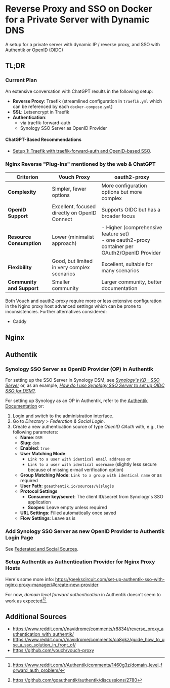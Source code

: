 # Reverse Proxy and SSO on Docker for a Private Server with Dynamic DNS
A setup for a private server with dynamic IP / reverse proxy, and SSO with Authentik or OpenID (OIDC)
## TL;DR
### Current Plan
An extensive conversation with ChatGPT results in the following setup:
- **Reverse Proxy**: Traefik (streamlined configuration in `traefik.yml` which can be referenced by each `docker-compose.yml`)
- **SSL**: Letsencrypt in Traefik
- **Authentication**:
  - via traefik-forward-auth
  - Synology SSO Server as OpenID Provider
 
#### ChatGPT-Based Recommendations
- [Setup 1: Traefik with traefik-forward-auth and OpenID-based SSO](https://github.com/schnillerman/reverse-proxy-SSO-docker/blob/main/Setup%201%20-%20Traefik,%20forward-auth,%20OpenID%20SSO.md).

### Nginx Reverse "Plug-Ins" mentioned by the web & ChatGPT
|**Criterion**            |**Vouch Proxy**                              |**oauth2-proxy**                                                                               |
|-------------------------|---------------------------------------------|-----------------------------------------------------------------------------------------------|
|**Complexity**           |Simpler, fewer options                       |More configuration options but more complex                                                    |
|**OpenID Support**       |Excellent, focused directly on OpenID Connect|Supports OIDC but has a broader focus                                                          |
|**Resource Consumption** |Lower (minimalist approach)                  |- Higher (comprehensive feature set)<br>- one oauth2-proxy container per OAuth2/OpenID Provider|
|**Flexibility**          |Good, but limited in very complex scenarios  |Excellent, suitable for many scenarios                                                         |
|**Community and Support**|Smaller community                            |Larger community, better documentation                                                         |
Both Vouch and oauth2-proxy require more or less extensive configuration in the Nginx proxy host advanced settings which can be prone to inconsistencies.
Further alternatives considered:
- Caddy

## Nginx
## Authentik
### Synology SSO Server as OpenID Provider (OP) in Authentik
For setting up the SSO Server in Synology DSM, see [_Synology's KB - SSO Server_](https://kb.synology.com/en-us/DSM/help/SSOServer/sso_server_desc) or, as an example, [_How do I use Synology SSO Server to set up OIDC SSO for DSM?_](https://kb.synology.com/en-us/DSM/tutorial/set_up_oidc_for_dsm_in_sso_server).

For setting up Synology as an OP in Authentik, refer to the [Authentik Documentation](https://docs.goauthentik.io/docs/users-sources/sources/protocols/oauth/#openid-connect-authentik-20226) or:
1. Login and switch to the administration interface.
2. Go to _Directory > Federation & Social Login_.
3. Create a new authentication source of type _OpenID OAuth_ with, e.g., the following parameters:
    - **Name**: `DSM`
    - **Slug**: `dsm`
    - **Enabled**: `true`
    - **User Matching Mode**:
      - `Link to a user with identical email address` or
      - `Link to a user with identical username` (slightly less secure because of missing e-mail verification option)
    - **Group Matching Mode**: `Link to a group with identical name` or as required
    - **User Path**: `goauthentik.io/sources/%(slug)s`
    - **Protocol Settings**
      - **Consumer key/secret**: The client ID/secret from Synology's SSO application
      - **Scopes**: Leave empty unless required
    - **URL Settings**: Filled automatically once saved
    - **Flow Settings**: Leave as is
### Add Synology SSO Server as new OpenID Provider to Authentik Login Page
See [Federated and Social Sources](https://docs.goauthentik.io/docs/users-sources/sources/).
### Setup Authentik as Authentication Provider for Nginx Proxy Hosts
Here's some more info: https://geekscircuit.com/set-up-authentik-sso-with-nginx-proxy-manager/#create-new-provider

For now, _domain level forward authentication_ in Authentik doesn't seem to work as expected[^1][^2].

## Additional Sources
- https://www.reddit.com/r/navidrome/comments/r8834t/reverse_proxy_authentication_with_authentik/
- https://www.reddit.com/r/navidrome/comments/oa8gkz/guide_how_to_use_a_sso_solution_in_front_of/
- https://github.com/vouch/vouch-proxy

[^1]: https://www.reddit.com/r/Authentik/comments/1460g3z/domain_level_forward_auth_problem/
[^2]: https://github.com/goauthentik/authentik/discussions/2780
